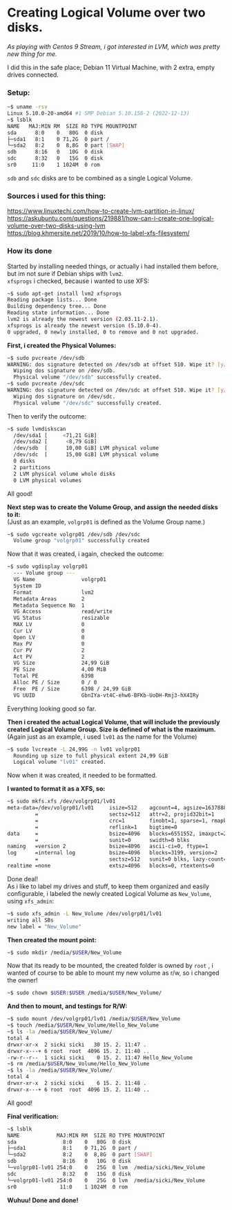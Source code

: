 # Creating Logical Volume over two disks.
*As playing with Centos 9 Stream, i got interested in LVM, which was pretty new thing for me.*

I did this in the safe place; Debian 11 Virtual Machine, with 2 extra, empty drives connected.     

### Setup:   
```bash
~$ uname -rsv
Linux 5.10.0-20-amd64 #1 SMP Debian 5.10.158-2 (2022-12-13)
~$ lsblk
NAME   MAJ:MIN RM  SIZE RO TYPE MOUNTPOINT
sda      8:0    0   80G  0 disk 
├─sda1   8:1    0 71,2G  0 part /
└─sda2   8:2    0  8,8G  0 part [SWAP]
sdb      8:16   0   10G  0 disk 
sdc      8:32   0   15G  0 disk 
sr0     11:0    1 1024M  0 rom 
```
`sdb` and `sdc` disks are to be combined as a single Logical Volume.  

### Sources i used for this thing:  
https://www.linuxtechi.com/how-to-create-lvm-partition-in-linux/   
https://askubuntu.com/questions/219881/how-can-i-create-one-logical-volume-over-two-disks-using-lvm   
https://blog.khmersite.net/2019/10/how-to-label-xfs-filesystem/   

### How its done

Started by installing needed things, or actually i had installed them before, but im not sure if Debian ships with `lvm2`.    
`xfsprogs` i checked, because i wanted to use XFS:
```bash
~$ sudo apt-get install lvm2 xfsprogs
Reading package lists... Done
Building dependency tree... Done
Reading state information... Done
lvm2 is already the newest version (2.03.11-2.1).
xfsprogs is already the newest version (5.10.0-4).
0 upgraded, 0 newly installed, 0 to remove and 0 not upgraded.
``` 

**First, i created the Physical Volumes:**
```bash
~$ sudo pvcreate /dev/sdb
WARNING: dos signature detected on /dev/sdb at offset 510. Wipe it? [y/n]: y
  Wiping dos signature on /dev/sdb.
  Physical volume "/dev/sdb" successfully created.
~$ sudo pvcreate /dev/sdc
WARNING: dos signature detected on /dev/sdc at offset 510. Wipe it? [y/n]: y
  Wiping dos signature on /dev/sdc.
  Physical volume "/dev/sdc" successfully created.
```
Then to verify the outcome:
```bash
~$ sudo lvmdiskscan
  /dev/sda1 [     <71,21 GiB] 
  /dev/sda2 [      <8,79 GiB] 
  /dev/sdb  [      10,00 GiB] LVM physical volume
  /dev/sdc  [      15,00 GiB] LVM physical volume
  0 disks
  2 partitions
  2 LVM physical volume whole disks
  0 LVM physical volumes
```
All good!   

**Next step was to create the Volume Group, and assign the needed disks to it:**   
(Just as an example, `volgrp01` is defined as the Volume Group name.)
```bash
~$ sudo vgcreate volgrp01 /dev/sdb /dev/sdc
  Volume group "volgrp01" successfully created
```
Now that it was created, i again, checked the outcome:   
```bash
~$ sudo vgdisplay volgrp01
  --- Volume group ---
  VG Name               volgrp01
  System ID             
  Format                lvm2
  Metadata Areas        2
  Metadata Sequence No  1
  VG Access             read/write
  VG Status             resizable
  MAX LV                0
  Cur LV                0
  Open LV               0
  Max PV                0
  Cur PV                2
  Act PV                2
  VG Size               24,99 GiB
  PE Size               4,00 MiB
  Total PE              6398
  Alloc PE / Size       0 / 0   
  Free  PE / Size       6398 / 24,99 GiB
  VG UUID               GbnIYa-vt4C-ehw6-BFKb-UoDH-Rmj3-hX4IRy
```
Everything looking good so far.   

**Then i created the actual Logical Volume, that will include the previously created Logical Volume Group. Size is defined of what is the maximum.**   
(Again just as an example, i used `lv01` as the name for the Volume)   
```bash 
~$ sudo lvcreate -L 24,99G -n lv01 volgrp01
  Rounding up size to full physical extent 24,99 GiB
  Logical volume "lv01" created.
```
Now when it was created, it needed to be formatted.   

**I wanted to format it as a XFS, so:**   
```bash
~$ sudo mkfs.xfs /dev/volgrp01/lv01
meta-data=/dev/volgrp01/lv01     isize=512    agcount=4, agsize=1637888 blks
         =                       sectsz=512   attr=2, projid32bit=1
         =                       crc=1        finobt=1, sparse=1, rmapbt=0
         =                       reflink=1    bigtime=0
data     =                       bsize=4096   blocks=6551552, imaxpct=25
         =                       sunit=0      swidth=0 blks
naming   =version 2              bsize=4096   ascii-ci=0, ftype=1
log      =internal log           bsize=4096   blocks=3199, version=2
         =                       sectsz=512   sunit=0 blks, lazy-count=1
realtime =none                   extsz=4096   blocks=0, rtextents=0
```
Done deal!   
As i like to label my drives and stuff, to keep them organized and easily configurable, i labeled the newly created Logical Volume as `New_Volume`, using `xfs_admin`:     
```bash
~$ sudo xfs_admin -L New_Volume /dev/volgrp01/lv01
writing all SBs
new label = "New_Volume"
```

**Then created the mount point:**   
```bash
~$ sudo mkdir /media/$USER/New_Volume
```
Now that its ready to be mounted, the created folder is owned by `root` , i wanted of course to be able to mount my new volume as r/w, so i changed the owner!   
```bash
~$ sudo chown $USER:$USER /media/$USER/New_Volume/
```

**And then to mount, and testings for R/W:**   
```bash
~$ sudo mount /dev/volgrp01/lv01 /media/$USER/New_Volume
~$ touch /media/$USER/New_Volume/Hello_New_Volume
~$ ls -la /media/$USER/New_Volume/
total 4
drwxr-xr-x  2 sicki sicki   30 15. 2. 11:47 .
drwxr-x---+ 6 root  root  4096 15. 2. 11:40 ..
-rw-r--r--  1 sicki sicki    0 15. 2. 11:47 Hello_New_Volume
~$ rm /media/$USER/New_Volume/Hello_New_Volume 
~$ ls -la /media/$USER/New_Volume/
total 4
drwxr-xr-x  2 sicki sicki    6 15. 2. 11:48 .
drwxr-x---+ 6 root  root  4096 15. 2. 11:40 ..
```
All good!   

**Final verification:**  
```bash
~$ lsblk
NAME            MAJ:MIN RM  SIZE RO TYPE MOUNTPOINT
sda               8:0    0   80G  0 disk 
├─sda1            8:1    0 71,2G  0 part /
└─sda2            8:2    0  8,8G  0 part [SWAP]
sdb               8:16   0   10G  0 disk 
└─volgrp01-lv01 254:0    0   25G  0 lvm  /media/sicki/New_Volume
sdc               8:32   0   15G  0 disk 
└─volgrp01-lv01 254:0    0   25G  0 lvm  /media/sicki/New_Volume
sr0              11:0    1 1024M  0 rom  
```
**Wuhuu! Done and done!**
